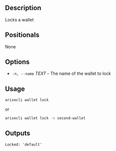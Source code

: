## Description

Locks a wallet

## Positionals
None

## Options
- `-n, --name` _TEXT_ - The name of the wallet to lock
## Usage


```sh
arisecli wallet lock
```
or
```sh
arisecli wallet lock -n second-wallet
```

## Outputs

```console
Locked: 'default'
```
